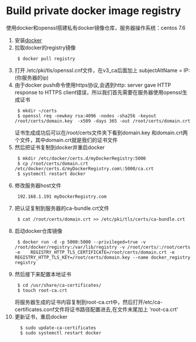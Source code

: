 # Build private docker image registry   

使用docker和openssl搭建私有docker镜像仓库，服务器操作系统：centos 7.6   

1. 安装[docker](https://docs.docker.com/install/linux/docker-ce/centos/)
2. 拉取docker的registry镜像 
   ```
    $ docker pull registry
   ```
3. 打开 /etc/pki/tls/openssl.cnf文件，在v3_ca后面加上 subjectAltName = IP:(你服务器的ip)
4. 由于docker push命令使用https协议,会遇到http: server gave HTTP response to HTTPS client错误，所以我们首先需要在服务器使用openssl生成证书
   ```
    $ mkdir ~/certs
    $ openssl req -newkey rsa:4096 -nodes -sha256 -keyout /root/certs/domain.key  -x509 -days 365 -out /root/certs/domain.crt
   ```
   证书生成成功后可以在/root/certs文件夹下看到domain.key 和domain.crt两个文件，其中domain.crt就是我们的证书文件
5. 然后把证书复制到docker并重启docker
   ```
    $ mkdir /etc/docker/certs.d/myDockerRegistry:5000
    $ cp /root/certs/domain.crt  /etc/docker/certs.d/myDockerRegistry.com\:5000/ca.crt
    $ systemctl restart docker
   ```
6. 修改服务器host文件
   ```
    192.168.1.191 myDockerRegistry.com
   ```
7. 把认证复制到服务器的ca-bundle.crt文件
   ```
    $ cat /root/certs/domain.crt >> /etc/pki/tls/certs/ca-bundle.crt
   ```
8. 启动docker仓库镜像
   ```
    $ docker run -d -p 5000:5000 --privileged=true -v /root/docker/registry:/var/lib/registry -v /root/certs/:/root/certs  -e    REGISTRY_HTTP_TLS_CERTIFICATE=/root/certs/domain.crt -e REGISTRY_HTTP_TLS_KEY=/root/certs/domain.key --name docker_registry registry
   ```
9. 然后接下来配置本地证书
   ```
    $ cd /usr/share/ca-certificates/
    $ touch root-ca.crt 
   ```
   将服务器生成的证书内容复制到root-ca.crt中，然后打开/etc/ca-certificates.conf文件将证书路径配置进去,在文件末尾加上 ‘root-ca.crt’
10. 更新证书，重启docker
    ```
      $ sudo update-ca-certificates
      $ sudo systemctl restart docker
    ```

